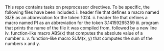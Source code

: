 This repo contains tasks on preprocessor directives. To be specific,
the following files have been included:
i. header file that defines a macro named SIZE as an abbreviation for the token 1024.
ii. header file that defines a macro named PI as an abbreviation for the token 3.14159265359
iii. program that prints the name of the file it was compiled from, followed by a new line
iv. function-like macro ABS(x) that computes the absolute value of a number x.
v. function-like macro SUM(x, y) that computes the sum of the numbers x and y.
